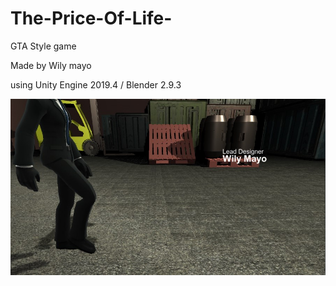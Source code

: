 # The-Price-Of-Life-
GTA Style game 

Made by Wily mayo 

using Unity Engine 2019.4 / Blender 2.9.3 


![Game](https://github.com/WilyMayo/The-Price-Of-Life-/blob/main/Images/The%20Price%20of%20life.jpg)
